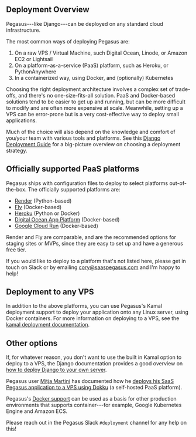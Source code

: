 ## Deployment Overview

Pegasus---like Django---can be deployed on any standard cloud infrastructure.

The most common ways of deploying Pegasus are:

1. On a raw VPS / Virtual Machine, such Digital Ocean, Linode, or Amazon EC2 or Lightsail
2. On a platform-as-a-service (PaaS) platform, such as Heroku, or PythonAnywhere
3. In a containerized way, using Docker, and (optionally) Kubernetes

Choosing the right deployment architecture involves a complex set of trade-offs, and there's no one-size-fits-all solution.
PaaS and Docker-based solutions tend to be easier to get up and running, but can be more difficult to modify
and are often more expensive at scale.
Meanwhile, setting up a VPS can be error-prone but is a very cost-effective way to deploy small applications.

Much of the choice will also depend on the knowledge and comfort of you/your team with various tools and platforms.
See this [Django Deployment Guide](https://www.saaspegasus.com/guides/django-deployment/) for a big-picture
overview on choosing a deployment strategy.

## Officially supported PaaS platforms

Pegasus ships with configuration files to deploy to select platforms out-of-the-box.
The officially supported platforms are:

- [Render](/deployment/render/) (Python-based)
- [Fly](/deployment/fly/) (Docker-based)
- [Heroku](/deployment/heroku/) (Python or Docker)
- [Digital Ocean App Platform](/deployment/digital-ocean/) (Docker-based)
- [Google Cloud Run](/deployment/google-cloud/) (Docker-based)

Render and Fly are comparable, and are the recommended options for staging sites or MVPs,
since they are easy to set up and have a generous free tier.

If you would like to deploy to a platform that's not listed here, please get in touch on Slack or by emailing 
cory@saaspegasus.com and I'm happy to help!

## Deployment to any VPS

In addition to the above platforms, you can use Pegasus's Kamal deployment support to deploy
your application onto any Linux server, using Docker containers. For more information on deploying to a VPS,
see the [kamal deployment documentation](./kamal.md).

## Other options

If, for whatever reason, you don't want to use the built in Kamal option to deploy to a VPS,
the Django documentation provides a good overview on [how to deploy Django to your own server](https://docs.djangoproject.com/en/stable/howto/deployment/).

Pegasus user [Mitja Martini](https://mitjamartini.com/) has documented how he [deploys his SaaS Pegasus
application to a VPS using Dokku](https://mitjamartini.com/blog/2024/09/22/deploying-django-on-dokku/) (a self-hosted PaaS platform).


Pegasus's [Docker support](/docker/) can be used as a basis for other production environments
that supports container---for example, Google Kubernetes Engine and Amazon ECS.

Please reach out in the Pegasus Slack `#deployment` channel for any help on this!
